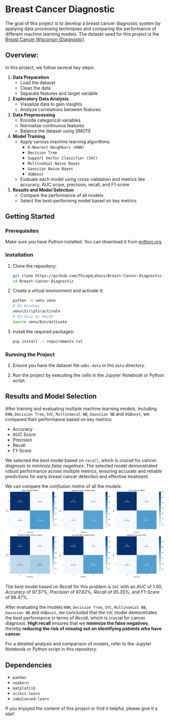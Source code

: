 # Breast Cancer Diagnostic

The goal of this project is to develop a breast cancer diagnostic system by applying data processing techniques and comparing the performance of different machine learning models. The dataset used for this project is the [Breast Cancer Wisconsin (Diagnostic)](https://archive.ics.uci.edu/dataset/17/breast+cancer+wisconsin+diagnostic).

## Overview:
In this project, we follow several key steps:

1. **Data Preparation**
    - Load the dataset
    - Clean the data
    - Separate features and target variable
2. **Exploratory Data Analysis**
    - Visualize data to gain insights
    - Analyze correlations between features
3. **Data Preprocessing**
    - Encode categorical variables
    - Normalize continuous features
    - Balance the dataset using SMOTE
4. **Model Training**
    - Apply various machine learning algorithms:
        - `K-Nearest Neighbors (KNN)`
        - `Decision Tree`
        - `Support Vector Classifier (SVC)`
        - `Multinomial Naive Bayes`
        - `Gaussian Naive Bayes`
        - `XGBoost`
    - Evaluate each model using cross-validation and metrics like accuracy, AUC score, precision, recall, and F1-score
5. **Results and Model Selection**
    - Compare the performance of all models
    - Select the best-performing model based on key metrics

## Getting Started

### Prerequisites
Make sure you have Python installed. You can download it from [python.org](https://www.python.org/).

### Installation

1. Clone the repository:
    ```sh
    git clone https://github.com/ThiagoLahass/Breast-Cancer-Diagnostic-Prediction-with-Machine-Learning.git
    cd Breast-Cancer-Diagnostic
    ```

2. Create a virtual environment and activate it:
    ```sh
    python -m venv venv
    # On Windows
    venv\Scripts\activate
    # On Unix or MacOS
    source venv/bin/activate
    ```

3. Install the required packages:
    ```sh
    pip install -r requirements.txt
    ```

### Running the Project

1. Ensure you have the dataset file `wdbc.data` in the `data` directory.

2. Run the project by executing the cells in the Jupyter Notebook or Python script.

## Results and Model Selection
After training and evaluating multiple machine learning models, including `KNN`, `Decision Tree`, `SVC`, `Multinomial NB`, `Gaussian NB` and `XGBoost`, we compared their performance based on key metrics:

- Accuracy
- AUC Score
- Precision
- Recall
- F1-Score

We selected the best model based on `recall`, which is *crucial* for *cancer diagnosis* to *minimize false negatives*. The selected model demonstrated robust performance across multiple metrics, ensuring accurate and reliable predictions for early breast cancer detection and effective treatment.

We can compare the *confusion matrix* of all the models:
![Confusion Matrix](/img/confusion-matrices.png)

The best model based on *Recall* for this problem is `SVC` with an *AUC* of 1.00, *Accuracy* of 97.37%, *Precision* of 97.62%, *Recall* of 95.35%, and *F1-Score* of 96.47%.

After evaluating the models `KNN`, `Decision Tree`, `SVC`, `Multinomial NB`, `Gaussian NB` and `XGBoost`, we concluded that the `SVC` model demonstrates the best performance in terms of *Recall*, which is crucial for cancer diagnosis. **High recall** ensures that we **minimize the false negatives**, thereby **reducing the risk of missing out on identifying patients who have cancer**.

For a detailed analysis and comparison of models, refer to the Jupyter Notebook or Python script in this repository.

## Dependencies

- `pandas`
- `seaborn`
- `matplotlib`
- `scikit-learn`
- `imbalanced-learn`

If you enjoyed the content of this project or find it helpful, please give it a star!
